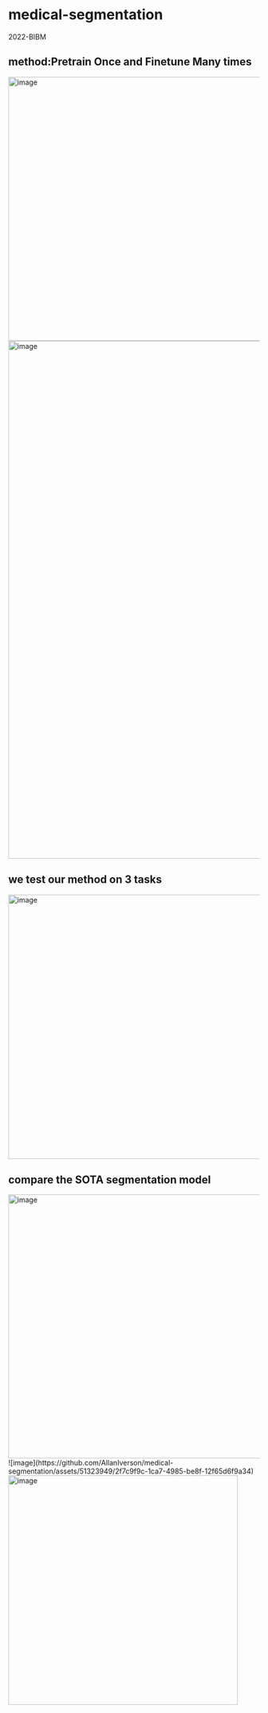 # medical-segmentation
2022-BIBM

## method:Pretrain Once and Finetune Many times
<img width="529" alt="image" src="https://github.com/AllanIverson/medical-segmentation/assets/51323949/4f99f647-3cac-40d7-b686-2c2bd595114e">

<img width="1038" alt="image" src="https://github.com/AllanIverson/medical-segmentation/assets/51323949/ee4c4193-c20f-4e6c-ad6f-1dc7580555e7">

## we test our method on 3 tasks
<img width="530" alt="image" src="https://github.com/AllanIverson/medical-segmentation/assets/51323949/c3e9ab24-a5f3-410f-9759-72defbbd73d3">

## compare the SOTA segmentation model
<img width="529" alt="image" src="https://github.com/AllanIverson/medical-segmentation/assets/51323949/787e117d-7a3a-4a43-b4c4-007b2a3654ba">
![image](https://github.com/AllanIverson/medical-segmentation/assets/51323949/2f7c9f9c-1ca7-4985-be8f-12f65d6f9a34)
<img width="460" alt="image" src="https://github.com/AllanIverson/medical-segmentation/assets/51323949/535cb369-334c-4d3c-ba62-9994145a895b">





